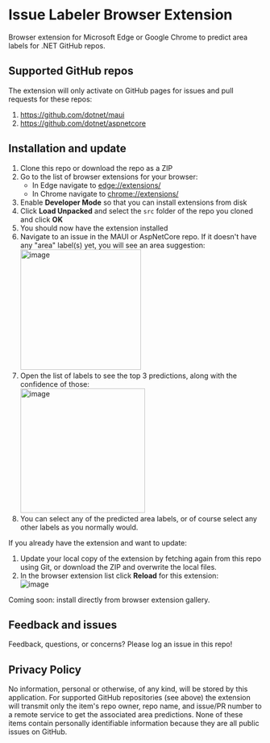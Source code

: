 # Issue Labeler Browser Extension

Browser extension for Microsoft Edge or Google Chrome to predict area labels for .NET GitHub repos.

## Supported GitHub repos

The extension will only activate on GitHub pages for issues and pull requests for these repos:

1. https://github.com/dotnet/maui
1. https://github.com/dotnet/aspnetcore


## Installation and update

1. Clone this repo or download the repo as a ZIP
1. Go to the list of browser extensions for your browser:
   * In Edge navigate to <a href="edge://extensions/" target="_blank">edge://extensions/</a>
   * In Chrome navigate to <a href="chrome://extensions/" target="_blank">chrome://extensions/</a>
1. Enable **Developer Mode** so that you can install extensions from disk
1. Click **Load Unpacked** and select the `src` folder of the repo you cloned and click **OK**
1. You should now have the extension installed
1. Navigate to an issue in the MAUI or AspNetCore repo. If it doesn't have any "area" label(s) yet, you will see an area suggestion:<br/><img width="239" alt="image" src="https://user-images.githubusercontent.com/202643/162540732-e49239de-a43a-451b-864f-2ebff8f93a6e.png">
1. Open the list of labels to see the top 3 predictions, along with the confidence of those:<br/><img width="247" alt="image" src="https://user-images.githubusercontent.com/202643/162540792-6280b8dd-3006-42d4-8f1d-5b4ca703df29.png">
1. You can select any of the predicted area labels, or of course select any other labels as you normally would.

If you already have the extension and want to update:

1. Update your local copy of the extension by fetching again from this repo using Git, or download the ZIP and overwrite the local files.
1. In the browser extension list click **Reload** for this extension:<br />![image](https://user-images.githubusercontent.com/202643/162541864-534dc20c-8d2d-4c48-b15b-8e9305ef2bae.png)


Coming soon: install directly from browser extension gallery.

## Feedback and issues

Feedback, questions, or concerns? Please log an issue in this repo!

## Privacy Policy

No information, personal or otherwise, of any kind, will be stored by this application. For supported GitHub repositories (see above) the extension will transmit only the item's repo owner, repo name, and issue/PR number to a remote service to get the associated area predictions. None of these items contain personally identifiable information because they are all public issues on GitHub.

